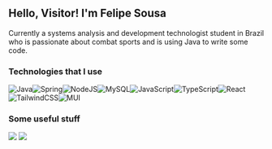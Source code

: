 ## Hello, Visitor! I'm Felipe Sousa
Currently a systems analysis and development technologist student in Brazil who is passionate about combat sports and is using Java to write some code.

### Technologies that I use
![Java](https://img.shields.io/badge/java-%23ED8B00.svg?style=for-the-badge&logo=openjdk&logoColor=white)![Spring](https://img.shields.io/badge/spring-%236DB33F.svg?style=for-the-badge&logo=spring&logoColor=white)![NodeJS](https://img.shields.io/badge/node.js-6DA55F?style=for-the-badge&logo=node.js&logoColor=white)![MySQL](https://img.shields.io/badge/mysql-%2300f.svg?style=for-the-badge&logo=mysql&logoColor=white)![JavaScript](https://img.shields.io/badge/javascript-%23323330.svg?style=for-the-badge&logo=javascript&logoColor=%23F7DF1E)![TypeScript](https://img.shields.io/badge/typescript-%23007ACC.svg?style=for-the-badge&logo=typescript&logoColor=white)![React](https://img.shields.io/badge/react-%2320232a.svg?style=for-the-badge&logo=react&logoColor=%2361DAFB)![TailwindCSS](https://img.shields.io/badge/tailwindcss-%2338B2AC.svg?style=for-the-badge&logo=tailwind-css&logoColor=white)![MUI](https://img.shields.io/badge/MUI-%230081CB.svg?style=for-the-badge&logo=mui&logoColor=white)

### Some useful stuff
<a href="https://www.linkedin.com/in/felipesousac/" target="_blank" style="text-decoration:none;"> <img src="https://img.shields.io/badge/linkedin-%230077B5.svg?style=for-the-badge&logo=linkedin&logoColor=white" target="_blank"> </a>
<a href="https://leetcode.com/felipesousac/" target="_blank"> <img src="https://img.shields.io/badge/LeetCode-000000?style=for-the-badge&logo=LeetCode&logoColor=#d16c06" target="_blank"> </a>
